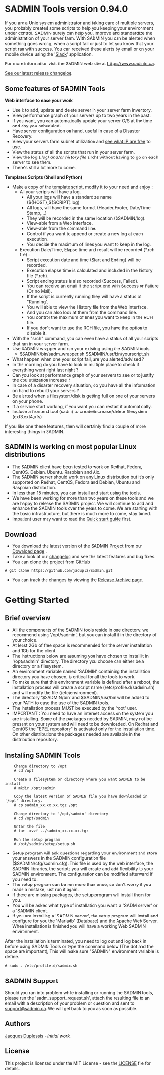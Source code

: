 # SADMIN Tools version 0.94.0

If you are a Unix system administrator and taking care of multiple servers, you probably created some scripts to help you keeping your environment under control. SADMIN surely can help you, improve and standardize the administration of your server farm. With SADMIN you can be alerted
when something goes wrong, when a script fail or just to let you know that your script ran with
 success. You can received these alerts by email or on your mobile device using the '[Slack](https://slack.com/)'
 application. 

For more information visit the SADMIN web site at <https://www.sadmin.ca>.

[See our latest release changelog](https://www.sadmin.ca/www/changelog.php).

## Some features of SADMIN Tools
 

**Web interface to ease your work**

- Use it to add, update and delete server in your server farm inventory.
- View performance graph of your servers up to two years in the past.
- If you want, you can automatically update your server O/S at the time and day you scheduled.
- Have server configuration on hand, useful in case of a Disaster Recovery.
- View your servers farm subnet utilization and [see what IP are free](https://www.sadmin.ca/img/web_network_page.png) to use.
- View the status of all the scripts that run in your server farm.
- View the log (*.log) and/or history file (*.rch) without having to go on each server to see them.
- There's still a lot more to come.

**Templates Scripts (Shell and Python)**

- Make a copy of the [template script](https://www.sadmin.ca/doc/man/man_sadm_template_sh.php), modify it to your need and enjoy :
  - All your scripts will have a log.
    - All your logs will have a standardize name (${HOST}_${SCRIPT}.log)
    - All logs, will have the same format (Header,Footer, Date/Time Stamp,...).
    - They will be recorded in the same location ($SADMIN/log).
    - View-able from a Web Interface.
    - View-able from the command line.
    - Control if you want to append or create a new log at each execution.
    - You decide the maximum of lines you want to keep in the log.
  - Execution Date/Time, Elapse time and result will be recorded (*.rch file) :
    - Script execution date and time (Start and Ending) will be recorded.
    - Execution elapse time is calculated and included in the history file (*.rch).
    - Script ending status is also recorded (Success, Failed).
    - You can receive an email if the script end with Success or Failure (Or no Mail).
    - If the script is currently running they will have a status of "Running".
    - You will able to view the History file from the Web Interface.
    - And you can also look at them from the command line.
    - You control the maximum of lines you want to keep in the RCH file.
    - If you don't want to use the RCH file, you have the option to disable it.
- With the "srch" command, you can even have a status of all your scripts that ran in your server farm.
- Use SADMIN wrapper and run your existing using the SADMIN tools
  - $SADMIN/bin/sadm_wrapper.sh $SADMIN/usr/bin/yourscript.sh
- What happen when one your script fail, are you alerted/advised ?
- In the morning do you have to look in multiple place to check if everything went right last night ?
- Can you look at performance graph of your servers to see or to justify the cpu utilization increase ?
- In case of a disaster recovery situation, do you have all the information on hand to rebuild your servers ?
- Be alerted when a filesystem/disk is getting full on one of your servers on your phone.
- If a service start working, if you want you can restart it automatically.
- Include a frontend tool (sadm) to create/increase/delete filesystem (ext3,ext4,xfs)

If you like one these features, then will certainly find a couple of more interesting things in SADMIN.


## SADMIN is working on most popular Linux distributions
- The SADMIN client have been tested to work on Redhat, Fedora, CentOS, Debian, Ubuntu, Raspbian and Aix.
- The SADMIN server should work on any Linux distribution but it's only supported on Redhat, CentOS, Fedora and Debian, Ubuntu and Raspbian distribution.
- In less than 15 minutes, you can install and start using the tools.
- We have been working for more than two years on these tools and we are happy to release the SADMIN project. We will continue to add and enhance the SADMIN tools over the years to come. We are starting with the basic infrastructure, but there is much more to come, stay tuned.
- Impatient user may want to read the [Quick start guide](https://www.sadmin.ca/www/quickstart.php) first.


## Download

- You download the latest version of the SADMIN Project from our [Download page](https://www.sadmin.ca/www/download.php) .
- Take a look at our [changelog](https://www.sadmin.ca/www/changelog.php) and see the latest features and bug fixes.
- You can clone the project from [GitHub](https://github.com/jadupl2/sadmin)

```shell
# git clone https://github.com/jadupl2/sadmin.git
```

- You can track the changes by viewing the [Release Archive page](https://www.sadmin.ca/www/archive.php).


# Getting Started

## Brief overview

- All the components of the SADMIN tools reside in one directory, we recommend using '/opt/sadmin', but you can install it in the directory of your choice.
- At least 2Gb of free space is recommended for the server installation and 1Gb for the client.
- The instructions below are assuming you have chosen to install it in '/opt/sadmin' directory. The directory you choose can either be a directory or a filesystem.
- An environment variable named 'SADMIN' containing the installation directory you have chosen, is critical for all the tools to work.
- To make sure that this environment variable is defined after a reboot, the installation process will create a script name (/etc/profile.d/sadmin.sh) and will modify the file (/etc/environment).
- The directory '$SADMIN/bin' and $SADMIN/usr/bin will be added to your PATH to ease the use of the SADMIN tools.
- The installation process MUST be executed by the 'root' user.
- IMPORTANT : You need to have an internet access on the system you are installing.
  Some of the packages needed by SADMIN, may not be present on your system and will need to be downloaded.
  On Redhat and CentOS the "EPEL repository" is activated only for the installation time.
  On other distributions the packages needed are available in the distribution repository.

## Installing SADMIN Tools

```shell
    Change directory to /opt
    # cd /opt

    Create a filesystem or directory where you want SADMIN to be install
    # mkdir /opt/sadmin

    Copy the latest version of SADMIN file you have downloaded in '/opt' directory.
    # cp sadmin_xx.xx.xx.tgz /opt

    Change directory to '/opt/sadmin' directory
    # cd /opt/sadmin

    Untar the file
    # tar -xvzf ../sadmin_xx.xx.xx.tgz

    Run the setup program
    # /opt/sadmin/setup/setup.sh

```

- Setup program will ask questions regarding your environment and store your answers in the SADMIN configuration file ($SADMIN/cfg/sadmin.cfg). This file is used by the web interface, the SADMIN libraries, the scripts you will create and add flexibility to your SADMIN environment. The configuration can be modified afterward if you need to.
- The setup program can be run more than once, so don't worry if you made a mistake, just run it again.
- If there are missing packages, the setup program will install them for you.
- You will be asked what type of installation you want, a 'SADM server' or a 'SADMIN client'.
- If you are installing a 'SADMIN server', the setup program will install and configure for you the 'Mariadb' (Database) and the Apache Web Server. When installation is finished you will have a working Web SADMIN environment.

After the installation is terminated, you need to log out and log back in before using SADMIN Tools or type the command below (The dot and the space are important), This will
make sure "SADMIN" environment variable is define.
```shell
# sudo . /etc/profile.d/sadmin.sh
```



## SADMIN Support
Should you ran into problem while installing or running the SADMIN tools, please run the 'sadm_support_request.sh', attach the resulting file to an email with a description of your
problem or question and sent to <support@sadmin.ca>.
We will get back to you as soon as possible.

## Authors
[Jacques Duplessis](mailto:support@sadmin.com) - *Initial work*.


## License
This project is licensed under the MIT License - see the [LICENSE](LICENSE) file for details.
